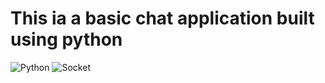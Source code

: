# This ia a basic chat application built using python
![Python](https://img.shields.io/badge/python-3.9-blue) ![Socket](https://img.shields.io/badge/socket-project-orange)



